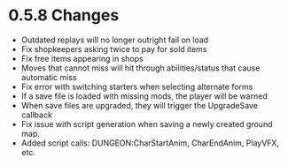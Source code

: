 # 0.5.8 Changes #

* Outdated replays will no longer outright fail on load
* Fix shopkeepers asking twice to pay for sold items
* Fix free items appearing in shops
* Moves that cannot miss will hit through abilities/status that cause automatic miss
* Fix error with switching starters when selecting alternate forms
* If a save file is loaded with missing mods, the player will be warned
* When save files are upgraded, they will trigger the UpgradeSave callback
* Fix issue with script generation when saving a newly created ground map.
* Added script calls: DUNGEON:CharStartAnim, CharEndAnim, PlayVFX, etc.